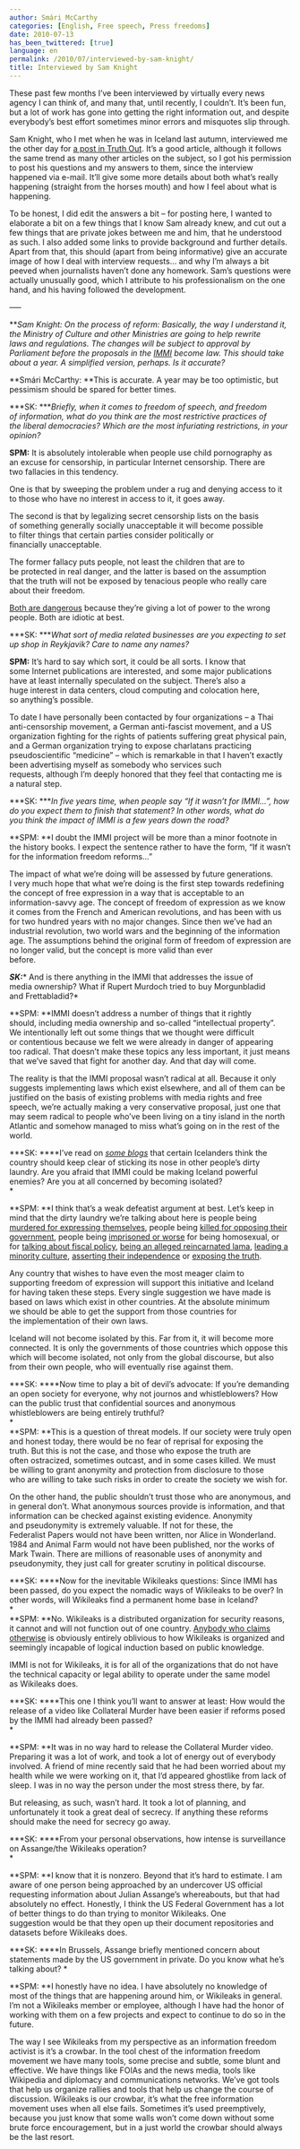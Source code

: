 ```yaml
---
author: Smári McCarthy
categories: [English, Free speech, Press freedoms]
date: 2010-07-13
has_been_twittered: [true]
language: en
permalink: /2010/07/interviewed-by-sam-knight/
title: Interviewed by Sam Knight
---
```

<p class="wp-flattr-button">
  <a class="FlattrButton" style="display:none;" href="http://www.smarimccarthy.is/2010/07/interviewed-by-sam-knight/" title="Interviewed by Sam Knight" rev="flattr;uid:smarimc;language:en_GB;category:text;button:compact;">These past few months I've been interviewed by virtually every news agency I can think of, and many that, until recently, I couldn't. It's been fun, but a lot of work has gone into getting the right information out, and despite everybody's best effort sometimes minor errors and misquotes slip through. Sam Knight, who I met when he was in Iceland last autumn, interviewed me the other day for a post in Truth Out. It's a good article, although it follows the same trend as many other articles on the subject, so I got his permission to post his questions and my answers to them, since the interview happened via e-mail. It'll give some more details about both what's really happening (straight from the horses mouth) and how I feel about what is happening. To be honest, I did edit the answers a bit - for posting here, I wanted to elaborate a bit on a few things that I know Sam already knew, and cut out a few things that are private jokes between me and him, that he understood as such. I also added some links to </a>
</p>

These past few months I&#8217;ve been interviewed by virtually every news agency I can think of, and many that, until recently, I couldn&#8217;t. It&#8217;s been fun, but a lot of work has gone into getting the right information out, and despite everybody&#8217;s best effort sometimes minor errors and misquotes slip through.

Sam Knight, who I met when he was in Iceland last autumn, interviewed me the other day for [a post in Truth Out][1]. It&#8217;s a good article, although it follows the same trend as many other articles on the subject, so I got his permission to post his questions and my answers to them, since the interview happened via e-mail. It&#8217;ll give some more details about both what&#8217;s really happening (straight from the horses mouth) and how I feel about what is happening.

To be honest, I did edit the answers a bit &#8211; for posting here, I wanted to elaborate a bit on a few things that I know Sam already knew, and cut out a few things that are private jokes between me and him, that he understood as such. I also added some links to provide background and further details. Apart from that, this should (apart from being informative) give an accurate image of how I deal with interview requests&#8230; and why I&#8217;m always a bit peeved when journalists haven&#8217;t done any homework. Sam&#8217;s questions were actually unusually good, which I attribute to his professionalism on the one hand, and his having followed the development.

&#8212;&#8211;

***Sam Knight: *<span style="font-weight: normal; "><em>On the process of reform: Basically, the way I understand it, the Ministry of Culture and other Ministries are going to help rewrite laws and regulations. The changes will be subject to approval by Parliament before the proposals in the </em><a href="http://www.immi.is"><em>IMMI</em></a><em> become law. This should take about a year. A simplified version, perhaps. Is it accurate?</em></span>**

**Smári McCarthy: **This is accurate. A year may be too optimistic, but pessimism should be spared for better times.

***SK: ****Briefly, when it comes to freedom of speech, and freedom of information, what do you think are the most restrictive practices of the liberal democracies? Which are the most infuriating restrictions, in your opinion?*

**SPM:** It is absolutely intolerable when people use child pornography as an excuse for censorship, in particular Internet censorship. There are two fallacies in this tendency.

One is that by sweeping the problem under a rug and denying access to it to those who have no interest in access to it, it goes away.

The second is that by legalizing secret censorship lists on the basis of something generally socially unacceptable it will become possible to filter things that certain parties consider politically or financially unacceptable.

The former fallacy puts people, not least the children that are to be protected in real danger, and the latter is based on the assumption that the truth will not be exposed by tenacious people who really care about their freedom.

[Both are dangerous][2] because they&#8217;re giving a lot of power to the wrong people. Both are idiotic at best.

***SK: ****What sort of media related businesses are you expecting to set up shop in Reykjavik? Care to name any names?*

**SPM:** It&#8217;s hard to say which sort, it could be all sorts. I know that some Internet publications are interested, and some major publications have at least internally speculated on the subject. There&#8217;s also a huge interest in data centers, cloud computing and colocation here, so anything&#8217;s possible.

To date I have personally been contacted by four organizations &#8211; a Thai anti-censorship movement, a German anti-fascist movement, and a US organization fighting for the rights of patients suffering great physical pain, and a German organization trying to expose charlatans practicing pseudoscientific &#8220;medicine&#8221; &#8211; which is remarkable in that I haven&#8217;t exactly been advertising myself as somebody who services such requests, although I&#8217;m deeply honored that they feel that contacting me is a natural step.

***SK: ****In five years time, when people say “If it wasn&#8217;t for IMMI&#8230;”, how do you expect them to finish that statement? In other words, what do you think the impact of IMMI is a few years down the road?*

**SPM: **I doubt the IMMI project will be more than a minor footnote in the history books. I expect the sentence rather to have the form, &#8220;If it wasn&#8217;t for the information freedom reforms&#8230;&#8221;

The impact of what we&#8217;re doing will be assessed by future generations. I very much hope that what we&#8217;re doing is the first step towards redefining the concept of free expression in a way that is acceptable to an information-savvy age. The concept of freedom of expression as we know it comes from the French and American revolutions, and has been with us for two hundred years with no major changes. Since then we&#8217;ve had an industrial revolution, two world wars and the beginning of the information age. The assumptions behind the original form of freedom of expression are no longer valid, but the concept is more valid than ever  
before.

***SK:**** And is there anything in the IMMI that addresses the issue of media ownership? What if Rupert Murdoch tried to buy Morgunbladid and Frettabladid?*

**SPM: **IMMI doesn&#8217;t address a number of things that it rightly should, including media ownership and so-called &#8220;intellectual property&#8221;. We intentionally left out some things that we thought were difficult or contentious because we felt we were already in danger of appearing too radical. That doesn&#8217;t make these topics any less important, it just means that we&#8217;ve saved that fight for another day. And that day will come.

The reality is that the IMMI proposal wasn&#8217;t radical at all. Because it only suggests implementing laws which exist elsewhere, and all of them can be justified on the basis of existing problems with media rights and free speech, we&#8217;re actually making a very conservative proposal, just one that may seem radical to people who&#8217;ve been living on a tiny island in the north Atlantic and somehow managed to miss what&#8217;s going on in the rest of the world.

***SK: ****I&#8217;ve read on *[*some blogs*][3]* that certain Icelanders think the country should keep clear of sticking its nose in other people&#8217;s dirty laundry. Are you afraid that IMMI could be making Iceland powerful enemies? Are you at all concerned by becoming isolated?  
*

**SPM: **I think that&#8217;s a weak defeatist argument at best. Let&#8217;s keep in mind that the dirty laundry we&#8217;re talking about here is people being [murdered for expressing themselves][4], people being [killed for opposing their government][5], people being [imprisoned][6][ or worse][7] for being homosexual, or for [talking about fiscal policy][8], [being an alleged reincarnated lama][9], [leading a minority culture][10], [asserting their independence][11] or [exposing the truth][12].

Any country that wishes to have even the most meager claim to supporting freedom of expression will support this initiative and Iceland for having taken these steps. Every single suggestion we have made is based on laws which exist in other countries. At the absolute minimum we should be able to get the support from those countries for the implementation of their own laws.

Iceland will not become isolated by this. Far from it, it will become more connected. It is only the governments of those countries which oppose this which will become isolated, not only from the global discourse, but also from their own people, who will eventually rise against them.

***SK: ****Now time to play a bit of devil&#8217;s advocate: If you&#8217;re demanding an open society for everyone, why not journos and whistleblowers? How can the public trust that confidential sources and anonymous whistleblowers are being entirely truthful?  
*  
**SPM: **This is a question of threat models. If our society were truly open and honest today, there would be no fear of reprisal for exposing the truth. But this is not the case, and those who expose the truth are often ostracized, sometimes outcast, and in some cases killed. We must be willing to grant anonymity and protection from disclosure to those who are willing to take such risks in order to create the society we wish for.

On the other hand, the public shouldn&#8217;t trust those who are anonymous, and in general don&#8217;t. What anonymous sources provide is information, and that information can be checked against existing evidence. Anonymity and pseudonymity is extremely valuable. If not for these, the Federalist Papers would not have been written, nor Alice in Wonderland. 1984 and Animal Farm would not have been published, nor the works of Mark Twain. There are millions of reasonable uses of anonymity and pseudonymity, they just call for greater scrutiny in political discourse.

***SK: ****Now for the inevitable Wikileaks questions: Since IMMI has been passed, do you expect the nomadic ways of Wikileaks to be over? In other words, will Wikileaks find a permanent home base in Iceland?  
*  
**SPM: **No. Wikileaks is a distributed organization for security reasons, it cannot and will not function out of one country. [Anybody who claims otherwise][13] is obviously entirely oblivious to how Wikileaks is organized and seemingly incapable of logical induction based on public knowledge.

IMMI is not for Wikileaks, it is for all of the organizations that do not have the technical capacity or legal ability to operate under the same model as Wikileaks does.

***SK: ****This one I think you&#8217;ll want to answer at least: How would the release of a video like Collateral Murder have been easier if reforms posed by the IMMI had already been passed?  
*

**SPM: **It was in no way hard to release the Collateral Murder video. Preparing it was a lot of work, and took a lot of energy out of everybody involved. A friend of mine recently said that he had been worried about my health while we were working on it, that I&#8217;d appeared ghostlike from lack of sleep. I was in no way the person under the most stress there, by far.

But releasing, as such, wasn&#8217;t hard. It took a lot of planning, and unfortunately it took a great deal of secrecy. If anything these reforms should make the need for secrecy go away.

***SK: ****From your personal observations, how intense is surveillance on Assange/the Wikileaks operation?  
*

**SPM: **I know that it is nonzero. Beyond that it&#8217;s hard to estimate. I am aware of one person being approached by an undercover US official requesting information about Julian Assange&#8217;s whereabouts, but that had absolutely no effect. Honestly, I think the US Federal Government has a lot of better things to do than trying to monitor Wikileaks. One suggestion would be that they open up their document repositories and datasets before Wikileaks does.

***SK: ****In Brussels, Assange briefly mentioned concern about statements made by the US government in private. Do you know what he&#8217;s talking about? *

**SPM: **I honestly have no idea. I have absolutely no knowledge of most of the things that are happening around him, or Wikileaks in general. I&#8217;m not a Wikileaks member or employee, although I have had the honor of working with them on a few projects and expect to continue to do so in the future.

The way I see Wikileaks from my perspective as an information freedom activist is it&#8217;s a crowbar. In the tool chest of the information freedom movement we have many tools, some precise and subtle, some blunt and effective. We have things like FOIAs and the news media, tools like Wikipedia and diplomacy and communications networks. We&#8217;ve got tools that help us organize rallies and tools that help us change the course of discussion. Wikileaks is our crowbar, it&#8217;s what the free information movement uses when all else fails. Sometimes it&#8217;s used preemptively, because you just know that some walls won&#8217;t come down without some brute force encouragement, but in a just world the crowbar should always be the last resort.

 [1]: http://www.truth-out.org/media-reform-passes-icelandic-parliament61180
 [2]: http://christianengstrom.wordpress.com/2010/04/27/ifpis-child-porn-strategy/
 [3]: http://www.icelandweatherreport.com
 [4]: http://en.wikipedia.org/wiki/Anna_Politkovskaya
 [5]: http://www.abc.net.au/news/stories/2008/09/01/2351307.htm
 [6]: http://www.msnbc.msn.com/id/34331632/
 [7]: http://www.foxnews.com/story/0,2933,311025,00.html
 [8]: http://www.washingtonpost.com/wp-dyn/content/article/2009/01/23/AR2009012303506.html
 [9]: http://en.wikipedia.org/wiki/Gedhun_Choekyi_Nyima
 [10]: http://www.wrm.org.uy/bulletin/103/Argentina_Chile.html
 [11]: http://en.wikipedia.org/wiki/Tenzin_Delek_Rinpoche
 [12]: http://en.wikipedia.org/wiki/Bradley_Manning
 [13]: http://www.cryptome.org
